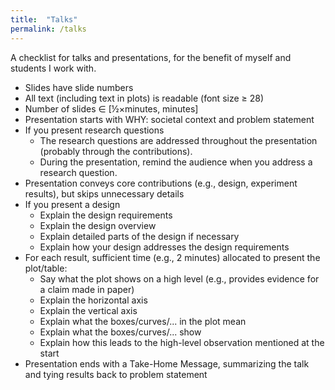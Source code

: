 ```yaml
---
title:  "Talks"
permalink: /talks
---
```


A checklist for talks and presentations, for the benefit of myself and students I work with.

- Slides have slide numbers
- All text (including text in plots) is readable (font size ≥ 28)
- Number of slides ∈ [½×minutes, minutes]
- Presentation starts with WHY: societal context and problem statement
- If you present research questions
  - The research questions are addressed throughout the presentation (probably through the contributions).
  - During the presentation, remind the audience when you address a research question.
- Presentation conveys core contributions (e.g., design, experiment results), but skips unnecessary details
- If you present a design
  - Explain the design requirements
  - Explain the design overview
  - Explain detailed parts of the design if necessary
  - Explain how your design addresses the design requirements
- For each result, sufficient time (e.g., 2 minutes) allocated to present the plot/table:
  - Say what the plot shows on a high level (e.g., provides evidence for a claim made in paper)
  - Explain the horizontal axis
  - Explain the vertical axis
  - Explain what the boxes/curves/... in the plot mean
  - Explain what the boxes/curves/... show
  - Explain how this leads to the high-level observation mentioned at the start
- Presentation ends with a Take-Home Message, summarizing the talk and tying results back to problem statement
